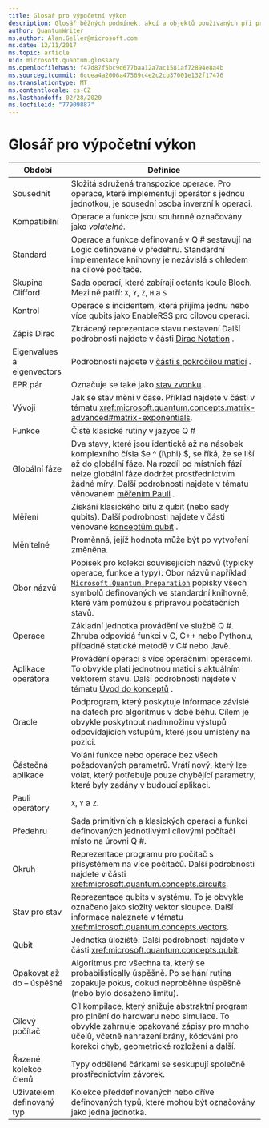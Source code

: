 ```yaml
---
title: Glosář pro výpočetní výkon
description: Glosář běžných podmínek, akcí a objektů používaných při práci.
author: QuantumWriter
ms.author: Alan.Geller@microsoft.com
ms.date: 12/11/2017
ms.topic: article
uid: microsoft.quantum.glossary
ms.openlocfilehash: f47d87f5bc9d677baa12a7ac1581af72894e8a4b
ms.sourcegitcommit: 6ccea4a2006a47569c4e2c2cb37001e132f17476
ms.translationtype: MT
ms.contentlocale: cs-CZ
ms.lasthandoff: 02/28/2020
ms.locfileid: "77909887"
---
```

# <a name="quantum-computing-glossary"></a>Glosář pro výpočetní výkon

|Období|Definice|
|-------------|----------|
|Sousednít|Složitá sdružená transpozice operace. Pro operace, které implementují operátor s jednou jednotkou, je sousední osoba inverzní k operaci.|
|Kompatibilní|Operace a funkce jsou souhrnně označovány jako *volatelné*.|
|Standard|Operace a funkce definované v Q # sestavují na Logic definované v předehru. Standardní implementace knihovny je nezávislá s ohledem na cílové počítače.|
|Skupina Clifford|Sada operací, které zabírají octants koule Bloch. Mezi ně patří: `X`, `Y`, `Z`, `H` a `S`|
|Kontrol|Operace s incidentem, která přijímá jednu nebo více qubits jako EnableRSS pro cílovou operaci.|
|Zápis Dirac|Zkrácený reprezentace stavu nestavení Další podrobnosti najdete v části [Dirac Notation](xref:microsoft.quantum.concepts.dirac) .|
|Eigenvalues a eigenvectors|Podrobnosti najdete v [části s pokročilou maticí](xref:microsoft.quantum.concepts.matrix-advanced) .|
|EPR pár|Označuje se také jako [stav zvonku](https://en.wikipedia.org/wiki/Bell_state) .|
|Vývoji|Jak se stav mění v čase. Příklad najdete v části v tématu <xref:microsoft.quantum.concepts.matrix-advanced#matrix-exponentials>. |
|Funkce|Čistě klasické rutiny v jazyce Q #|
| <a id="global-phase"></a>Globální fáze | Dva stavy, které jsou identické až na násobek komplexního čísla $e ^ {i\phi} $, se říká, že se liší až do globální fáze. Na rozdíl od místních fází nelze globální fáze dodržet prostřednictvím žádné míry. Další podrobnosti najdete v tématu věnovaném [měřením Pauli](xref:microsoft.quantum.concepts.pauli) . |
|Měření|Získání klasického bitu z qubit (nebo sady qubits). Další podrobnosti najdete v části věnované [konceptům qubit](xref:microsoft.quantum.concepts.qubit) .|
|Měnitelné|Proměnná, jejíž hodnota může být po vytvoření změněna.|
|Obor názvů|Popisek pro kolekci souvisejících názvů (typicky operace, funkce a typy). Obor názvů například [`Microsoft.Quantum.Preparation`](xref:microsoft.quantum.preparation) popisky všech symbolů definovaných ve standardní knihovně, které vám pomůžou s přípravou počátečních stavů.|
|Operace|Základní jednotka provádění ve službě Q #. Zhruba odpovídá funkci v C, C++ nebo Pythonu, případně statické metodě v C# nebo Javě.|
|Aplikace operátora|Provádění operací s více operačními operacemi. To obvykle platí jednotnou matici s aktuálním vektorem stavu. Další podrobnosti najdete v tématu [Úvod do konceptů](xref:microsoft.quantum.concepts.intro) .|
|Oracle|Podprogram, který poskytuje informace závislé na datech pro algoritmus v době běhu. Cílem je obvykle poskytnout nadmnožinu výstupů odpovídajících vstupům, které jsou umístěny na pozici.   |
|Částečná aplikace|Volání funkce nebo operace bez všech požadovaných parametrů. Vrátí nový, který lze volat, který potřebuje pouze chybějící parametry, které byly zadány v budoucí aplikaci.|
|Pauli operátory|`X`, `Y` a `Z`.|
|Předehru|Sada primitivních a klasických operací a funkcí definovaných jednotlivými cílovými počítači místo na úrovni Q #.|
|Okruh|Reprezentace programu pro počítač s přísystémem na více počítačů. Další podrobnosti najdete v části <xref:microsoft.quantum.concepts.circuits>.|
|Stav pro stav|Reprezentace qubits v systému. To je obvykle označeno jako složitý vektor sloupce. Další informace naleznete v tématu <xref:microsoft.quantum.concepts.vectors>. |
|Qubit|Jednotka úložiště. Další podrobnosti najdete v části <xref:microsoft.quantum.concepts.qubit>.|
|Opakovat až do – úspěšné|Algoritmus pro všechna ta, který se probabilistically úspěšně. Po selhání rutina zopakuje pokus, dokud neproběhne úspěšně (nebo bylo dosaženo limitu). |
|Cílový počítač|Cíl kompilace, který snižuje abstraktní program pro plnění do hardwaru nebo simulace. To obvykle zahrnuje opakované zápisy pro mnoho účelů, včetně nahrazení brány, kódování pro korekci chyb, geometrické rozložení a další.|
|Řazené kolekce členů|Typy oddělené čárkami se seskupují společně prostřednictvím závorek. |
|Uživatelem definovaný typ|Kolekce předdefinovaných nebo dříve definovaných typů, které mohou být označovány jako jedna jednotka.|

